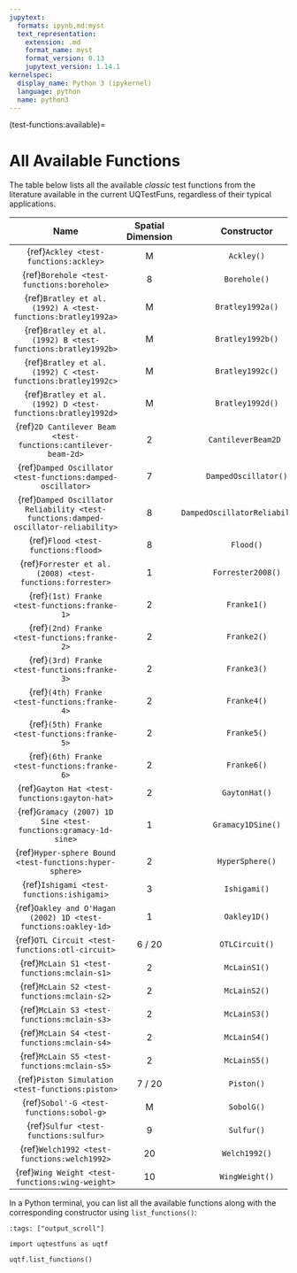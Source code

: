 ```yaml
---
jupytext:
  formats: ipynb,md:myst
  text_representation:
    extension: .md
    format_name: myst
    format_version: 0.13
    jupytext_version: 1.14.1
kernelspec:
  display_name: Python 3 (ipykernel)
  language: python
  name: python3
---
```


(test-functions:available)=
# All Available Functions

The table below lists all the available _classic_ test functions from the literature
available in the current UQTestFuns, regardless of their typical applications.

|                                        Name                                         | Spatial Dimension |           Constructor           |
|:-----------------------------------------------------------------------------------:|:-----------------:|:-------------------------------:|
|                        {ref}`Ackley <test-functions:ackley>`                        |         M         |           `Ackley()`            |
|                      {ref}`Borehole <test-functions:borehole>`                      |         8         |          `Borehole()`           |
|            {ref}`Bratley et al. (1992) A <test-functions:bratley1992a>`             |         M         |        `Bratley1992a()`         |
|            {ref}`Bratley et al. (1992) B <test-functions:bratley1992b>`             |         M         |        `Bratley1992b()`         |
|            {ref}`Bratley et al. (1992) C <test-functions:bratley1992c>`             |         M         |        `Bratley1992c()`         |
|            {ref}`Bratley et al. (1992) D <test-functions:bratley1992d>`             |         M         |        `Bratley1992d()`         |
|            {ref}`2D Cantilever Beam <test-functions:cantilever-beam-2d>`            |         2         |       `CantileverBeam2D `       |
|             {ref}`Damped Oscillator <test-functions:damped-oscillator>`             |         7         |      `DampedOscillator()`       |
| {ref}`Damped Oscillator Reliability <test-functions:damped-oscillator-reliability>` |         8         | `DampedOscillatorReliability()` |
|                         {ref}`Flood <test-functions:flood>`                         |         8         |            `Flood()`            |
|              {ref}`Forrester et al. (2008) <test-functions:forrester>`              |         1         |        `Forrester2008()`        |
|                    {ref}`(1st) Franke <test-functions:franke-1>`                    |         2         |           `Franke1()`           |
|                    {ref}`(2nd) Franke <test-functions:franke-2>`                    |         2         |           `Franke2()`           |
|                    {ref}`(3rd) Franke <test-functions:franke-3>`                    |         2         |           `Franke3()`           |
|                    {ref}`(4th) Franke <test-functions:franke-4>`                    |         2         |           `Franke4()`           |
|                    {ref}`(5th) Franke <test-functions:franke-5>`                    |         2         |           `Franke5()`           |
|                    {ref}`(6th) Franke <test-functions:franke-6>`                    |         2         |           `Franke6()`           |
|                    {ref}`Gayton Hat <test-functions:gayton-hat>`                    |         2         |          `GaytonHat()`          |
|           {ref}`Gramacy (2007) 1D Sine <test-functions:gramacy-1d-sine>`            |         1         |        `Gramacy1DSine()`        |
|               {ref}`Hyper-sphere Bound <test-functions:hyper-sphere>`               |         2         |         `HyperSphere()`         |
|                      {ref}`Ishigami <test-functions:ishigami>`                      |         3         |          `Ishigami()`           |
|           {ref}`Oakley and O'Hagan (2002) 1D <test-functions:oakley-1d>`            |         1         |          `Oakley1D()`           |
|                   {ref}`OTL Circuit <test-functions:otl-circuit>`                   |      6 / 20       |         `OTLCircuit()`          |
|                     {ref}`McLain S1 <test-functions:mclain-s1>`                     |         2         |          `McLainS1()`           |
|                     {ref}`McLain S2 <test-functions:mclain-s2>`                     |         2         |          `McLainS2()`           |
|                     {ref}`McLain S3 <test-functions:mclain-s3>`                     |         2         |          `McLainS3()`           |
|                     {ref}`McLain S4 <test-functions:mclain-s4>`                     |         2         |          `McLainS4()`           |
|                     {ref}`McLain S5 <test-functions:mclain-s5>`                     |         2         |          `McLainS5()`           |
|                  {ref}`Piston Simulation <test-functions:piston>`                   |      7 / 20       |           `Piston()`            |
|                      {ref}`Sobol'-G <test-functions:sobol-g>`                       |         M         |           `SobolG()`            |
|                        {ref}`Sulfur <test-functions:sulfur>`                        |         9         |           `Sulfur()`            |
|                     {ref}`Welch1992 <test-functions:welch1992>`                     |        20         |          `Welch1992()`          |
|                   {ref}`Wing Weight <test-functions:wing-weight>`                   |        10         |         `WingWeight()`          |

In a Python terminal, you can list all the available functions
along with the corresponding constructor using ``list_functions()``:

```{code-cell} ipython3
:tags: ["output_scroll"]

import uqtestfuns as uqtf

uqtf.list_functions()
```

